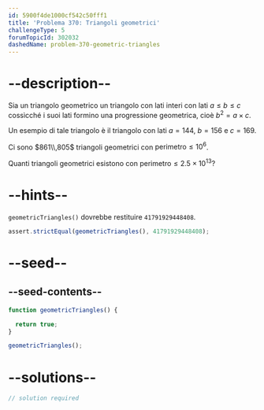 ```yaml
---
id: 5900f4de1000cf542c50fff1
title: 'Problema 370: Triangoli geometrici'
challengeType: 5
forumTopicId: 302032
dashedName: problem-370-geometric-triangles
---
```


# --description--

Sia un triangolo geometrico un triangolo con lati interi con lati $a ≤ b ≤ c$ cossìcché i suoi lati formino una progressione geometrica, cioè $b^2 = a \times c$.

Un esempio di tale triangolo è il triangolo con lati $a = 144$, $b = 156$ e $c = 169$.

Ci sono $861\\,805$ triangoli geometrici con $\text{perimetro} ≤ {10}^6$.

Quanti triangoli geometrici esistono con $\text{perimetro} ≤ 2.5 \times {10}^{13}$?

# --hints--

`geometricTriangles()` dovrebbe restituire `41791929448408`.

```js
assert.strictEqual(geometricTriangles(), 41791929448408);
```

# --seed--

## --seed-contents--

```js
function geometricTriangles() {

  return true;
}

geometricTriangles();
```

# --solutions--

```js
// solution required
```
